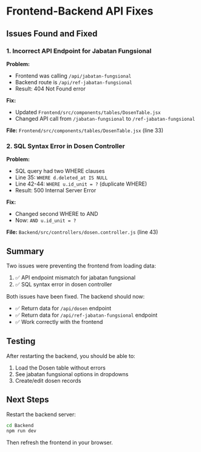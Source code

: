 # Frontend-Backend API Fixes

## Issues Found and Fixed

### 1. Incorrect API Endpoint for Jabatan Fungsional

**Problem:**
- Frontend was calling `/api/jabatan-fungsional`
- Backend route is `/api/ref-jabatan-fungsional`
- Result: 404 Not Found error

**Fix:**
- Updated `Frontend/src/components/tables/DosenTable.jsx`
- Changed API call from `/jabatan-fungsional` to `/ref-jabatan-fungsional`

**File:** `Frontend/src/components/tables/DosenTable.jsx` (line 33)

### 2. SQL Syntax Error in Dosen Controller

**Problem:**
- SQL query had two WHERE clauses
- Line 35: `WHERE d.deleted_at IS NULL`
- Line 42-44: `WHERE u.id_unit = ?` (duplicate WHERE)
- Result: 500 Internal Server Error

**Fix:**
- Changed second WHERE to AND
- Now: `AND u.id_unit = ?`

**File:** `Backend/src/controllers/dosen.controller.js` (line 43)

## Summary

Two issues were preventing the frontend from loading data:

1. ✅ API endpoint mismatch for jabatan fungsional
2. ✅ SQL syntax error in dosen controller

Both issues have been fixed. The backend should now:
- ✅ Return data for `/api/dosen` endpoint
- ✅ Return data for `/api/ref-jabatan-fungsional` endpoint
- ✅ Work correctly with the frontend

## Testing

After restarting the backend, you should be able to:
1. Load the Dosen table without errors
2. See jabatan fungsional options in dropdowns
3. Create/edit dosen records

## Next Steps

Restart the backend server:
```bash
cd Backend
npm run dev
```

Then refresh the frontend in your browser.

